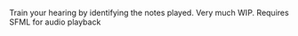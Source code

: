 Train your hearing by identifying the notes played. Very much WIP.
Requires SFML for audio playback
